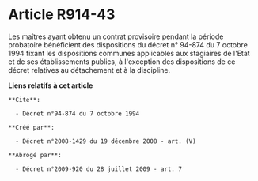 # Article R914-43

Les maîtres ayant obtenu un contrat provisoire pendant la période probatoire  bénéficient des dispositions du décret n°
94-874 du 7 octobre  1994 fixant les dispositions communes applicables aux  stagiaires de l'Etat et de ses établissements
publics, à l'exception des  dispositions de ce décret relatives au détachement et à la discipline.

**Liens relatifs à cet article**

	**Cite**:

	  - Décret n°94-874 du 7 octobre 1994

	**Créé par**:

	  - Décret n°2008-1429 du 19 décembre 2008 - art. (V)

	**Abrogé par**:

	  - Décret n°2009-920 du 28 juillet 2009 - art. 7
